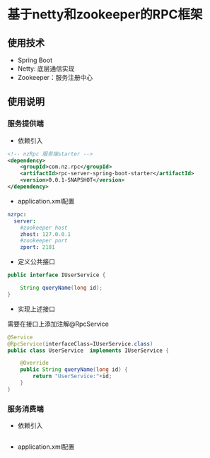 # 基于netty和zookeeper的RPC框架

## 使用技术
* Spring  Boot
* Netty: 底层通信实现
* Zookeeper：服务注册中心

## 使用说明
### 服务提供端
* 依赖引入
```xml
<!-- nzRpc 服务端starter -->
<dependency>
    <groupId>com.nz.rpc</groupId>
    <artifactId>rpc-server-spring-boot-starter</artifactId>
    <version>0.0.1-SNAPSHOT</version>
</dependency>

```
* application.xml配置
```yaml
nzrpc:
  server:
    #zookeeper host
    zhost: 127.0.0.1
    #zookeeper port
    zport: 2181

```
* 定义公共接口
```java
public interface IUserService {

    String queryName(long id);
}
```
* 实现上述接口

需要在接口上添加注解@RpcService
```java
@Service
@RpcService(interfaceClass=IUserService.class)
public class UserService  implements IUserService {

    @Override
    public String queryName(long id) {
        return "UserService:"+id;
    }
}
```

### 服务消费端
* 依赖引入
```xml

```
* application.xml配置
```java

```

